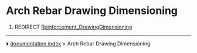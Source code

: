 # Arch Rebar Drawing Dimensioning
1.  REDIRECT [Reinforcement_DrawingDimensioning](Reinforcement_DrawingDimensioning.md)



---
⏵ [documentation index](../README.md) > Arch Rebar Drawing Dimensioning

